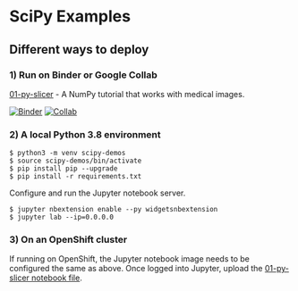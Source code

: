 # SciPy Examples

## Different ways to deploy

### 1) Run on Binder or Google Collab

[01-py-slicer](01-py-slicer.ipynb) - A NumPy tutorial that works with medical images.

[![Binder](https://mybinder.org/badge_logo.svg)](https://mybinder.org/v2/gh/redhat-naps-da/data-science-notebooks/main?filepath=scipy%2F01-py-slicer.ipynb)
[![Collab](https://colab.research.google.com/assets/colab-badge.svg)](https://colab.research.google.com/gist/bkoz/dd7e9de3c3d3ed5a579a8094197861b4/01-py-slicer.ipynb)

### 2) A local Python 3.8 environment

```
$ python3 -m venv scipy-demos
$ source scipy-demos/bin/activate
$ pip install pip --upgrade
$ pip install -r requirements.txt
```

Configure and run the Jupyter notebook server.

```
$ jupyter nbextension enable --py widgetsnbextension
$ jupyter lab --ip=0.0.0.0
```

### 3) On an OpenShift cluster

If running on OpenShift, the Jupyter notebook image needs to
be configured the same as above. Once logged into Jupyter, upload the [01-py-slicer notebook file](01-py-slicer.ipynb).


